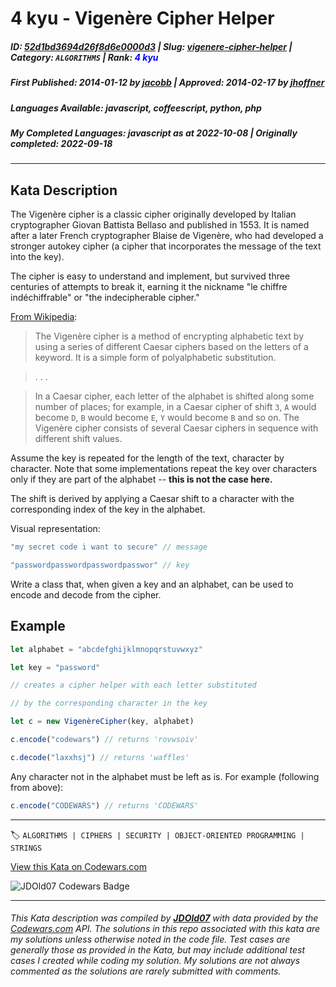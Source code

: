 # 4 kyu - Vigenère Cipher Helper

##### **ID**: [52d1bd3694d26f8d6e0000d3](https://www.codewars.com/kata/52d1bd3694d26f8d6e0000d3) | **Slug**: [vigenere-cipher-helper](https://www.codewars.com/kata/52d1bd3694d26f8d6e0000d3) | **Category**: `ALGORITHMS` | **Rank**: <span style="color:blue">4 kyu</span>

##### **First Published**: 2014-01-12 **_by_** [jacobb](https://www.codewars.com/users/jacobb) | **Approved**: 2014-02-17 **_by_** [jhoffner](https://www.codewars.com/users/jhoffner)

##### **Languages Available**: javascript, coffeescript, python, php

##### **My Completed Languages**: javascript **_as at_** 2022-10-08 | **Originally completed**: 2022-09-18

---

## Kata Description

The Vigenère cipher is a classic cipher originally developed by Italian cryptographer Giovan Battista Bellaso and published in 1553. It is named after a later French cryptographer Blaise de Vigenère, who had developed a stronger autokey cipher (a cipher that incorporates the message of the text into the key).

The cipher is easy to understand and implement, but survived three centuries of attempts to break it, earning it the nickname "le chiffre indéchiffrable" or "the indecipherable cipher."

[From Wikipedia](https://en.wikipedia.org/wiki/Vigen%C3%A8re_cipher):

> The Vigenère cipher is a method of encrypting alphabetic text by using a series of different Caesar ciphers based on the letters of a keyword. It is a simple form of polyalphabetic substitution.

>

> . . .

>

> In a Caesar cipher, each letter of the alphabet is shifted along some number of places; for example, in a Caesar cipher of shift `3`, `A` would become `D`, `B` would become `E`, `Y` would become `B` and so on. The Vigenère cipher consists of several Caesar ciphers in sequence with different shift values.

Assume the key is repeated for the length of the text, character by character. Note that some implementations repeat the key over characters only if they are part of the alphabet -- **this is not the case here.**

The shift is derived by applying a Caesar shift to a character with the corresponding index of the key in the alphabet.

Visual representation:

```javascript
"my secret code i want to secure" // message

"passwordpasswordpasswordpasswor" // key

```

Write a class that, when given a key and an alphabet, can be used to encode and decode from the cipher.

## Example

```javascript
let alphabet = "abcdefghijklmnopqrstuvwxyz"

let key = "password"

// creates a cipher helper with each letter substituted

// by the corresponding character in the key

let c = new VigenèreCipher(key, alphabet)

c.encode("codewars") // returns 'rovwsoiv'

c.decode("laxxhsj") // returns 'waffles'
```

Any character not in the alphabet must be left as is. For example (following from above):

```javascript
c.encode("CODEWARS") // returns 'CODEWARS'
```

---

🏷 `ALGORITHMS | CIPHERS | SECURITY | OBJECT-ORIENTED PROGRAMMING | STRINGS`

[View this Kata on Codewars.com](https://www.codewars.com/kata/52d1bd3694d26f8d6e0000d3)

![](https://www.codewars.com/users/jdold07/badges/large "JDOld07 Codewars Badge")

---

###### _This Kata description was compiled by [**JDOld07**](https://tpstech.dev) with data provided by the [Codewars.com](https://www.codewars.com) API. The solutions in this repo associated with this kata are my solutions unless otherwise noted in the code file. Test cases are generally those as provided in the Kata, but may include additional test cases I created while coding my solution. My solutions are not always commented as the solutions are rarely submitted with comments._
